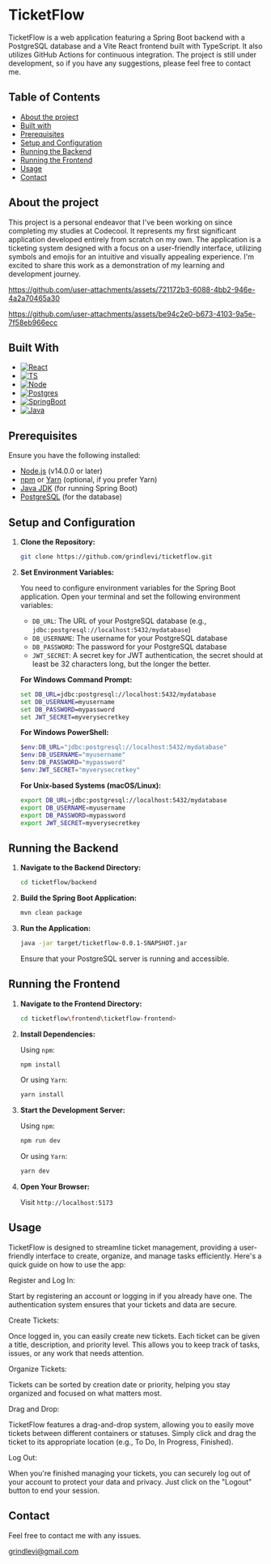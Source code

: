
# TicketFlow

TicketFlow is a web application featuring a Spring Boot backend with a PostgreSQL database and a Vite React frontend built with TypeScript. It also utilizes GitHub Actions for continuous integration. The project is still under development, so if you have any suggestions, please feel free to contact me.

## Table of Contents

- [About the project](#about-the-project)
- [Built with](#built-with)
- [Prerequisites](#prerequisites)
- [Setup and Configuration](#setup-and-configuration)
- [Running the Backend](#running-the-backend)
- [Running the Frontend](#running-the-frontend)
- [Usage](#usage)
- [Contact](#contact)

## About the project

This project is a personal endeavor that I've been working on since completing my studies at Codecool. It represents my first significant application developed entirely from scratch on my own. The application is a ticketing system designed with a focus on a user-friendly interface, utilizing symbols and emojis for an intuitive and visually appealing experience. I'm excited to share this work as a demonstration of my learning and development journey.

https://github.com/user-attachments/assets/721172b3-6088-4bb2-946e-4a2a70465a30

https://github.com/user-attachments/assets/be94c2e0-b673-4103-9a5e-7f58eb966ecc

## Built With
* [![React][React.js]][React-url]
* [![TS][Typescript]][Typescript-url]
* [![Node][NodeJs]][NodeJs-url]
* [![Postgres][PostgreSQL]][Postgres-url]
* [![SpringBoot][Spring]][SpringBoot-url]
* [![Java][Java]][Java-url]

## Prerequisites

Ensure you have the following installed:
- [Node.js](https://nodejs.org/) (v14.0.0 or later)
- [npm](https://www.npmjs.com/) or [Yarn](https://classic.yarnpkg.com/) (optional, if you prefer Yarn)
- [Java JDK](https://www.oracle.com/java/technologies/javase-jdk11-downloads.html) (for running Spring Boot)
- [PostgreSQL](https://www.postgresql.org/) (for the database)

## Setup and Configuration

1. **Clone the Repository:**

   ```bash
   git clone https://github.com/grindlevi/ticketflow.git
   ```


2. **Set Environment Variables:**

   You need to configure environment variables for the Spring Boot application. Open your terminal and set the following environment variables:

   - `DB_URL`: The URL of your PostgreSQL database (e.g., `jdbc:postgresql://localhost:5432/mydatabase`)
   - `DB_USERNAME`: The username for your PostgreSQL database
   - `DB_PASSWORD`: The password for your PostgreSQL database
   - `JWT_SECRET`: A secret key for JWT authentication, the secret should at least be 32 characters long, but the longer the better.

   **For Windows Command Prompt:**

   ```cmd
   set DB_URL=jdbc:postgresql://localhost:5432/mydatabase
   set DB_USERNAME=myusername
   set DB_PASSWORD=mypassword
   set JWT_SECRET=myverysecretkey
   ```

   **For Windows PowerShell:**

   ```powershell
   $env:DB_URL="jdbc:postgresql://localhost:5432/mydatabase"
   $env:DB_USERNAME="myusername"
   $env:DB_PASSWORD="mypassword"
   $env:JWT_SECRET="myverysecretkey"
   ```

   **For Unix-based Systems (macOS/Linux):**

   ```bash
   export DB_URL=jdbc:postgresql://localhost:5432/mydatabase
   export DB_USERNAME=myusername
   export DB_PASSWORD=mypassword
   export JWT_SECRET=myverysecretkey
   ```

## Running the Backend

1. **Navigate to the Backend Directory:**

   ```bash
   cd ticketflow/backend
   ```

2. **Build the Spring Boot Application:**

   ```bash
   mvn clean package
   ```

3. **Run the Application:**

   ```bash
   java -jar target/ticketflow-0.0.1-SNAPSHOT.jar
   ```

   Ensure that your PostgreSQL server is running and accessible.

## Running the Frontend

1. **Navigate to the Frontend Directory:**

   ```bash
   cd ticketflow\frontend\ticketflow-frontend>
   ```

2. **Install Dependencies:**

   Using `npm`:

   ```bash
   npm install
   ```

   Or using `Yarn`:

   ```bash
   yarn install
   ```

3. **Start the Development Server:**

   Using `npm`:

   ```bash
   npm run dev
   ```

   Or using `Yarn`:

   ```bash
   yarn dev
   ```

4. **Open Your Browser:**

   Visit `http://localhost:5173`

## Usage

TicketFlow is designed to streamline ticket management, providing a user-friendly interface to create, organize, and manage tasks efficiently. Here's a quick guide on how to use the app:

Register and Log In:

Start by registering an account or logging in if you already have one. The authentication system ensures that your tickets and data are secure.

Create Tickets:

Once logged in, you can easily create new tickets. Each ticket can be given a title, description, and priority level. This allows you to keep track of tasks, issues, or any work that needs attention.

Organize Tickets:

Tickets can be sorted by creation date or priority, helping you stay organized and focused on what matters most.

Drag and Drop:

TicketFlow features a drag-and-drop system, allowing you to easily move tickets between different containers or statuses. Simply click and drag the ticket to its appropriate location (e.g., To Do, In Progress, Finished).

Log Out:

When you're finished managing your tickets, you can securely log out of your account to protect your data and privacy. Just click on the "Logout" button to end your session.

## Contact

Feel free to contact me with any issues.

grindlevi@gmail.com


<!-- MARKDOWN LINKS & IMAGES -->
<!-- https://www.markdownguide.org/basic-syntax/#reference-style-links -->
[React.js]: https://img.shields.io/badge/React-20232A?style=for-the-badge&logo=react&logoColor=61DAFB
[React-url]: https://reactjs.org/
[PostgreSQL]:https://img.shields.io/badge/postgres-%23316192.svg?style=for-the-badge&logo=postgresql&logoColor=white
[Postgres-url]:https://www.postgresql.org/
[Spring]:https://img.shields.io/badge/spring-%236DB33F.svg?style=for-the-badge&logo=spring&logoColor=white
[SpringBoot-url]:https://spring.io/projects/spring-boot
[NodeJs]:https://img.shields.io/badge/Node.js-43853D?style=for-the-badge&logo=node.js&logoColor=white
[NodeJs-url]:https://nodejs.org/en
[Java]:https://img.shields.io/badge/Java-ED8B00?style=for-the-badge&logo=openjdk&logoColor=white
[Java-url]:https://www.java.com/en/
[TypeScript]:https://badges.frapsoft.com/typescript/code/typescript.png?v=101
[Typescript-url]:https://www.typescriptlang.org/
